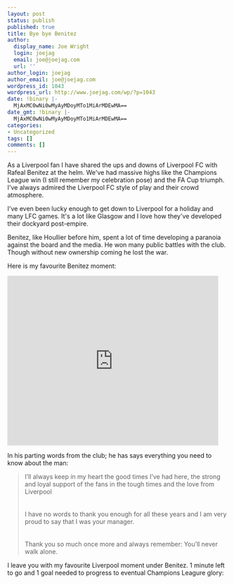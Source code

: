 ```yaml
---
layout: post
status: publish
published: true
title: Bye bye Benitez
author:
  display_name: Joe Wright
  login: joejag
  email: joe@joejag.com
  url: ''
author_login: joejag
author_email: joe@joejag.com
wordpress_id: 1043
wordpress_url: http://www.joejag.com/wp/?p=1043
date: !binary |-
  MjAxMC0wNi0wMyAyMDoyMTo1MiArMDEwMA==
date_gmt: !binary |-
  MjAxMC0wNi0wMyAyMDoyMTo1MiArMDEwMA==
categories:
- Uncategorized
tags: []
comments: []
---
```

<p>As a Liverpool fan I have shared the ups and downs of Liverpool FC with Rafeal Benitez at the helm.  We've had massive highs like the Champions League win (I still remember my celebration pose) and the FA Cup triumph.  I've always admired the Liverpool FC style of play and their crowd atmosphere.</p>
<p>I've even been lucky enough to get down to Liverpool for a holiday and many LFC games.  It's a lot like Glasgow and I love how they've developed their dockyard post-empire.</p>
<p>Benitez, like Houllier before him, spent a lot of time developing a paranoia against the board and the media.  He won many public battles with the club.  Though without new ownership coming he lost the war.</p>
<p>Here is my favourite Benitez moment:</p>
<p><object width="480" height="385"><param name="movie" value="http://www.youtube.com/v/4Vtjf4SWr2E&hl=en_GB&fs=1&"></param><param name="allowFullScreen" value="true"></param><param name="allowscriptaccess" value="always"></param><embed src="http://www.youtube.com/v/4Vtjf4SWr2E&hl=en_GB&fs=1&" type="application/x-shockwave-flash" allowscriptaccess="always" allowfullscreen="true" width="480" height="385"></embed></object></p>
<p>In his parting words from the club; he has says everything you need to know about the man:</p>
<blockquote>
I&rsquo;ll always keep in my heart the good times I&rsquo;ve had here, the strong and loyal support of the fans in the tough times and the love from Liverpool<br />
<br/><br />
I have no words to thank you enough for all these years and I am very proud to say that I was your manager.<br />
<br/><br />
Thank you so much once more and always remember: You&rsquo;ll never walk alone.<br />
</blockquote></p>
<p>I leave you with my favourite Liverpool moment under Benitez.  1 minute left to go and 1 goal needed to progress to eventual Champions Leagure glory:</p>
<p><object width="425" height="344"><param name="movie" value="http://www.youtube.com/v/b87LQL7ij3w&hl=en&fs=1"></param><param name="allowFullScreen" value="true"></param><param name="allowscriptaccess" value="always"></param><embed src="http://www.youtube.com/v/b87LQL7ij3w&hl=en&fs=1" type="application/x-shockwave-flash" allowscriptaccess="always" allowfullscreen="true" width="425" height="344"></embed></object></p></p>
